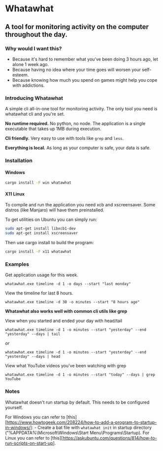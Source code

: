 # Whatawhat
## A tool for monitoring activity on the computer throughout the day.

### Why would I want this?
- Because it's hard to remember what you've been doing 3 hours ago, let alone 1 week ago.
- Because having no idea where your time goes will worsen your self-esteem.
- Because knowing how much you spend on games might help you cope with addictions.


### Introducing Whatawhat
A simple cli all-in-one tool for monitoring activity. The only tool you need is whatawhat cli and you're set.

**No runtime required.** No python, no node. The application is a single executable that takes up 1MB during execution.

**Cli friendly.** Very easy to use with tools like `grep` and `less`.

**Everything is local.** As long as your computer is safe, your data is safe.

### Installation

#### Windows
```bash
cargo install -F win whatawhat
```


#### X11 Linux
To compile and run the application you need xcb and xscreensaver.
Some distros (like Manjaro) will have them preinstalled.

To get utilities on Ubuntu you can simply run:
```bash
sudo apt-get install libxcb1-dev
sudo apt-get install xscreensaver
```
Then use cargo install to build the program:
```bash
cargo install -F x11 whatawhat
```


### Examples

Get application usage for this week.
```
whatawhat.exe timeline -d 1 -o days --start "last monday"
```

View the timeline for last 8 hours.
```
whatawhat.exe timeline -d 30 -o minutes --start "8 hours ago"
```

**Whatawhat also works well with common cli utils like grep**

View when you started and ended your day with head/tail
```
whatawhat.exe timeline -d 1 -o minutes --start "yesterday" --end  "yesterday" --days | tail
```
*or*
```
whatawhat.exe timeline -d 1 -o minutes --start "yesterday" --end  "yesterday" --days | head
```

View what YouTube videos you've been watching with grep
```
whatawhat.exe timeline -d 1 -o minutes --start "today" --days | grep YouTube
```

### Notes

Whatawhat doesn't run startup by default. This needs to be configured yourself.

For Windows you can refer to [this][https://www.howtogeek.com/208224/how-to-add-a-program-to-startup-in-windows/]:
    - Create a bat file with `whatawhat init` in startup directory ("%APPDATA%\Microsoft\Windows\Start Menu\Programs\Startup).
For Linux you can refer to [this][https://askubuntu.com/questions/814/how-to-run-scripts-on-start-up].


